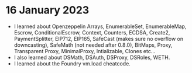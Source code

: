 # 16 January 2023

-   I learned about Openzeppelin Arrays, EnumerableSet, EnumerableMap, Escrow, ConditionalEscrow, Context, Counters, ECDSA, Create2, PaymentSplitter, EIP712, EIP165, SafeCast (makes sure no overflow on downcasting), SafeMath (not needed after 0.8.0), BitMaps, Proxy, Transparent Proxy, MinimalProxy, Intializable, Clones etc...
-   I also learned about DSMath, DSAuth, DSProxy, DSRoles, WETH.
-   I learned about the Foundry vm.load cheatcode.
